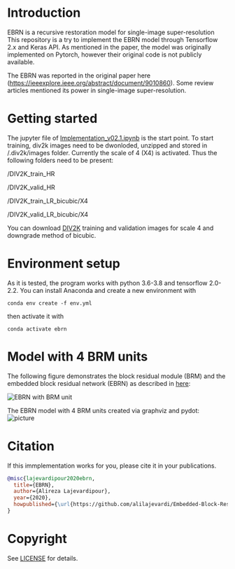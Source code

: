 # Introduction
EBRN is a recursive restoration model for single-image super-resolution
This repository is a try to implement the EBRN model through Tensorflow 2.x and Keras API. As mentioned in the paper, the model was originally implemented on Pytorch, however their original code is not publicly available.

The EBRN was reported in the original paper here (https://ieeexplore.ieee.org/abstract/document/9010860). Some review articles mentioned its power in single-image super-resolution.

# Getting started
The jupyter file of [Implementation_v02.1.ipynb](https://github.com/alilajevardi/Embedded-Block-Residual-Network/blob/master/Implementation_v02.1.ipynb) is the start point.
To start training, div2k images need to be dwonloded, unzipped and stored in /.div2k/images folder. Currently the scale of 4 (X4) is activated. Thus the following folders need to be present:

/DIV2K_train_HR

/DIV2K_valid_HR

/DIV2K_train_LR_bicubic/X4

/DIV2K_valid_LR_bicubic/X4

You can download [DIV2K](https://data.vision.ee.ethz.ch/cvl/DIV2K/) training and validation images for scale 4 and downgrade method of bicubic.

# Environment setup
As it is tested, the program works with python 3.6-3.8 and tensorflow 2.0-2.2.
You can install Anaconda and create a new environment with

    conda env create -f env.yml
then activate it with

    conda activate ebrn

# Model with 4 BRM units
The following figure demonstrates the block residual module (BRM) and the embedded block residual network (EBRN) as described in [here](http://openaccess.thecvf.com/content_ICCV_2019/papers/Qiu_Embedded_Block_Residual_Network_A_Recursive_Restoration_Model_for_Single-Image_ICCV_2019_paper.pdf):

![EBRN with BRM unit](https://github.com/alilajevardi/Embedded-Block-Residual-Network/blob/master/assets/EBRN_BRM.png)


The EBRN model with 4 BRM units created via graphviz and pydot: ![picture](https://github.com/alilajevardi/Embedded-Block-Residual-Network/blob/master/assets/SR_EBRNet_v02.1.png)


# Citation
If this immplementation works for you, please cite it in your publications.
```bibtex
@misc{lajevardipour2020ebrn,
  title={EBRN},
  author={Alireza Lajevardipour},
  year={2020},
  howpublished={\url{https://github.com/alilajevardi/Embedded-Block-Residual-Network}},
}
```

# Copyright
See [LICENSE](https://github.com/alilajevardi/Embedded-Block-Residual-Network/blob/master/License) for details.
